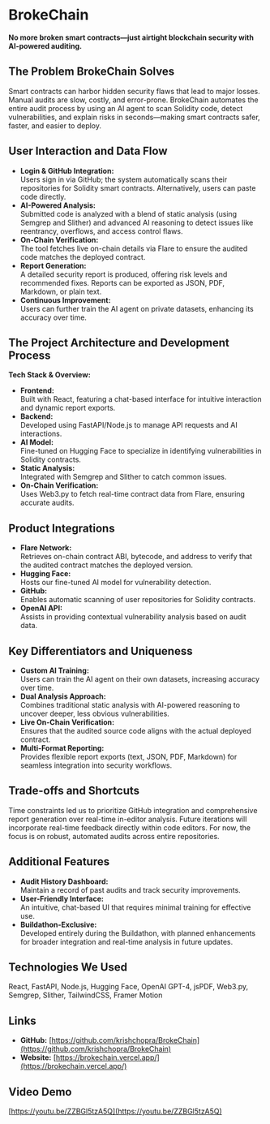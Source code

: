 # BrokeChain

**No more broken smart contracts—just airtight blockchain security with AI-powered auditing.**

## The Problem BrokeChain Solves
Smart contracts can harbor hidden security flaws that lead to major losses. Manual audits are slow, costly, and error-prone. BrokeChain automates the entire audit process by using an AI agent to scan Solidity code, detect vulnerabilities, and explain risks in seconds—making smart contracts safer, faster, and easier to deploy.

## User Interaction and Data Flow
- **Login & GitHub Integration:**  
  Users sign in via GitHub; the system automatically scans their repositories for Solidity smart contracts. Alternatively, users can paste code directly.
- **AI-Powered Analysis:**  
  Submitted code is analyzed with a blend of static analysis (using Semgrep and Slither) and advanced AI reasoning to detect issues like reentrancy, overflows, and access control flaws.
- **On-Chain Verification:**  
  The tool fetches live on-chain details via Flare to ensure the audited code matches the deployed contract.
- **Report Generation:**  
  A detailed security report is produced, offering risk levels and recommended fixes. Reports can be exported as JSON, PDF, Markdown, or plain text.
- **Continuous Improvement:**  
  Users can further train the AI agent on private datasets, enhancing its accuracy over time.

## The Project Architecture and Development Process
**Tech Stack & Overview:**
- **Frontend:**  
  Built with React, featuring a chat-based interface for intuitive interaction and dynamic report exports.
- **Backend:**  
  Developed using FastAPI/Node.js to manage API requests and AI interactions.
- **AI Model:**  
  Fine-tuned on Hugging Face to specialize in identifying vulnerabilities in Solidity contracts.
- **Static Analysis:**  
  Integrated with Semgrep and Slither to catch common issues.
- **On-Chain Verification:**  
  Uses Web3.py to fetch real-time contract data from Flare, ensuring accurate audits.

## Product Integrations
- **Flare Network:**  
  Retrieves on-chain contract ABI, bytecode, and address to verify that the audited contract matches the deployed version.
- **Hugging Face:**  
  Hosts our fine-tuned AI model for vulnerability detection.
- **GitHub:**  
  Enables automatic scanning of user repositories for Solidity contracts.
- **OpenAI API:**  
  Assists in providing contextual vulnerability analysis based on audit data.

## Key Differentiators and Uniqueness
- **Custom AI Training:**  
  Users can train the AI agent on their own datasets, increasing accuracy over time.
- **Dual Analysis Approach:**  
  Combines traditional static analysis with AI-powered reasoning to uncover deeper, less obvious vulnerabilities.
- **Live On-Chain Verification:**  
  Ensures that the audited source code aligns with the actual deployed contract.
- **Multi-Format Reporting:**  
  Provides flexible report exports (text, JSON, PDF, Markdown) for seamless integration into security workflows.

## Trade-offs and Shortcuts
Time constraints led us to prioritize GitHub integration and comprehensive report generation over real-time in-editor analysis. Future iterations will incorporate real-time feedback directly within code editors. For now, the focus is on robust, automated audits across entire repositories.

## Additional Features
- **Audit History Dashboard:**  
  Maintain a record of past audits and track security improvements.
- **User-Friendly Interface:**  
  An intuitive, chat-based UI that requires minimal training for effective use.
- **Buildathon-Exclusive:**  
  Developed entirely during the Buildathon, with planned enhancements for broader integration and real-time analysis in future updates.

## Technologies We Used
React, FastAPI, Node.js, Hugging Face, OpenAI GPT-4, jsPDF, Web3.py, Semgrep, Slither, TailwindCSS, Framer Motion

## Links
- **GitHub:** [https://github.com/krishchopra/BrokeChain](https://github.com/krishchopra/BrokeChain)
- **Website:** [https://brokechain.vercel.app/](https://brokechain.vercel.app/)

## Video Demo
[https://youtu.be/ZZBGl5tzA5Q](https://youtu.be/ZZBGl5tzA5Q)
